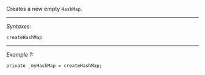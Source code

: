 Creates a new empty `HashMap`.


---
*Syntaxes:*

`createHashMap`

---
*Example 1:*

```sqf
private _myHashMap = createHashMap;
```